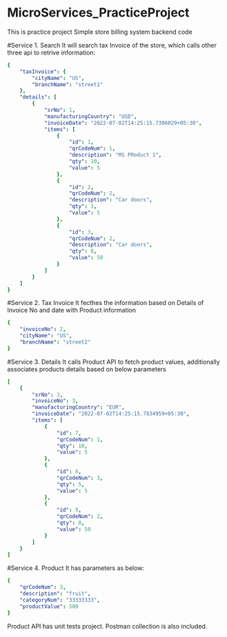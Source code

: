 # MicroServices_PracticeProject
This is practice project
Simple store billing system backend code

#Service 1. Search 
It will search tax Invoice of the store, which calls other three api to retrive information:
```yaml
{
    "taxInvoice": {
        "cityName": "US",
        "branchName": "street1"
    },
    "details": [
        {
            "srNo": 1,
            "manufacturingCountry": "USD",
            "invoiceDate": "2022-07-02T14:25:15.7306029+05:30",
            "items": [
                {
                    "id": 1,
                    "qrCodeNum": 1,
                    "description": "MS PRoduct 1",
                    "qty": 10,
                    "value": 5
                },
                {
                    "id": 2,
                    "qrCodeNum": 2,
                    "description": "Car doors",
                    "qty": 3,
                    "value": 5
                },
                {
                    "id": 3,
                    "qrCodeNum": 2,
                    "description": "Car doors",
                    "qty": 8,
                    "value": 50
                }
            ]
        }
    ]
}
```
#Service 2. Tax Invoice
It fecthes the information based on Details of Invoice No and date with Product information
```yaml
{
    "invoiceNo": 2,
    "cityName": "US",
    "branchName": "street2"
}
```


#Service 3. Details
It calls Product API to fetch product values, additionally associates products details based on below parameters
```yaml
[
    {
        "srNo": 3,
        "invoiceNo": 3,
        "manufacturingCountry": "EUR",
        "invoiceDate": "2022-07-02T14:25:15.7834959+05:30",
        "items": [
            {
                "id": 7,
                "qrCodeNum": 1,
                "qty": 10,
                "value": 5
            },
            {
                "id": 8,
                "qrCodeNum": 3,
                "qty": 5,
                "value": 5
            },
            {
                "id": 9,
                "qrCodeNum": 2,
                "qty": 8,
                "value": 50
            }
        ]
    }
]
```

#Service 4. Product 
It has parameters as below:
```yaml
{
    "qrCodeNum": 3,
    "description": "fruit",
    "categoryNum": "33333333",
    "productValue": 500
}
```


Product API has unit tests project.
Postman collection is also included.
